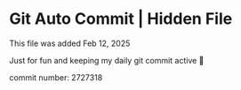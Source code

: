 # Git Auto Commit | Hidden File

This file was added Feb 12, 2025

Just for fun and keeping my daily git commit active 🤪

commit number: 2727318
